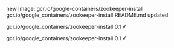 new Image: gcr.io/google-containers/zookeeper-install
gcr.io/google_containers/zookeeper-install:README.md updated 

gcr.io/google_containers/zookeeper-install:0.1 √

gcr.io/google_containers/zookeeper-install:0.1 √


